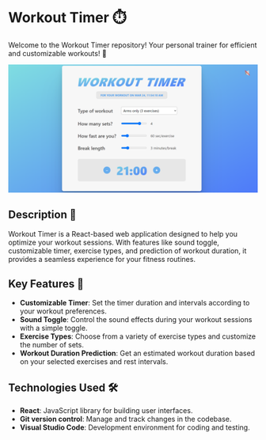 # Workout Timer ⏱️

Welcome to the Workout Timer repository! Your personal trainer for efficient and customizable workouts! 💪

  ![Travel List Screenshot](./public/daily-workout.png )


## Description 📝

Workout Timer is a React-based web application designed to help you optimize your workout sessions. With features like sound toggle, customizable timer, exercise types, and prediction of workout duration, it provides a seamless experience for your fitness routines.

## Key Features 🌟

- **Customizable Timer**: Set the timer duration and intervals according to your workout preferences.
- **Sound Toggle**: Control the sound effects during your workout sessions with a simple toggle.
- **Exercise Types**: Choose from a variety of exercise types and customize the number of sets.
- **Workout Duration Prediction**: Get an estimated workout duration based on your selected exercises and rest intervals.

## Technologies Used 🛠️

- **React**: JavaScript library for building user interfaces.
- **Git version control**: Manage and track changes in the codebase.
- **Visual Studio Code**: Development environment for coding and testing.

